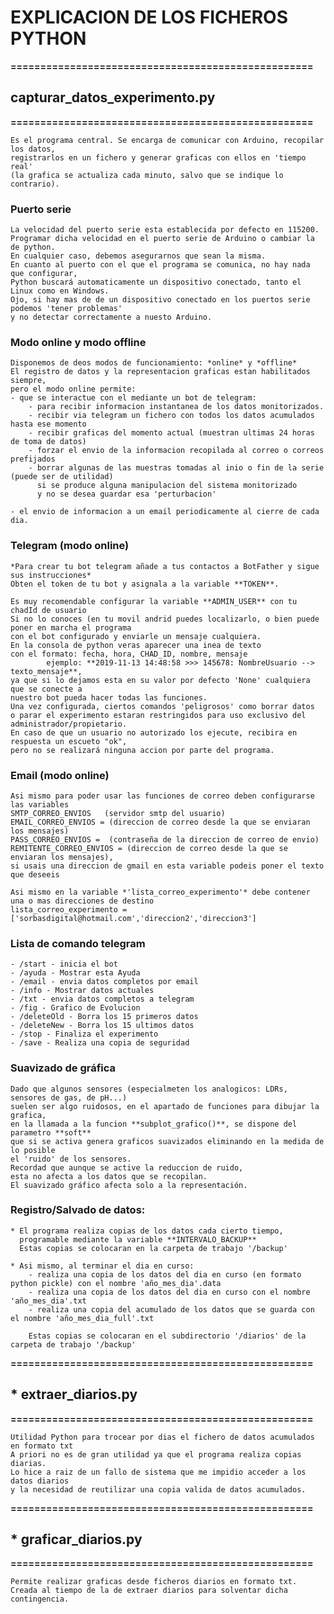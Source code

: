# EXPLICACION DE LOS FICHEROS PYTHON

**===================================================**
## capturar_datos_experimento.py
**===================================================**

	Es el programa central. Se encarga de comunicar con Arduino, recopilar los datos, 
	registrarlos en un fichero y generar graficas con ellos en 'tiempo real' 
	(la grafica se actualiza cada minuto, salvo que se indique lo contrario).

### Puerto serie

	La velocidad del puerto serie esta establecida por defecto en 115200.
	Programar dicha velocidad en el puerto serie de Arduino o cambiar la de python.
	En cualquier caso, debemos asegurarnos que sean la misma.
	En cuanto al puerto con el que el programa se comunica, no hay nada que configurar,
	Python buscará automaticamente un dispositivo conectado, tanto el Linux como en Windows.
	Ojo, si hay mas de de un dispositivo conectado en los puertos serie podemos 'tener problemas'
	y no detectar correctamente a nuesto Arduino.

### Modo online y modo offline

	Disponemos de deos modos de funcionamiento: *online* y *offline*
	El registro de datos y la representacion graficas estan habilitados siempre,
	pero el modo online permite:
	- que se interactue con el mediante un bot de telegram: 
		- para recibir informacion instantanea de los datos monitorizados.
		- recibir via telegram un fichero con todos los datos acumulados hasta ese momento
		- recibir graficas del momento actual (muestran ultimas 24 horas de toma de datos)
		- forzar el envio de la informacion recopilada al correo o correos prefijados
		- borrar algunas de las muestras tomadas al inio o fin de la serie (puede ser de utilidad) 
		  si se produce alguna manipulacion del sistema monitorizado 
		  y no se desea guardar esa 'perturbacion'
		  
	- el envio de informacion a un email periodicamente al cierre de cada dia.


### Telegram (modo online)

    *Para crear tu bot telegram añade a tus contactos a BotFather y sigue sus instrucciones*
	Obten el token de tu bot y asignala a la variable **TOKEN**.
	
	Es muy recomendable configurar la variable **ADMIN_USER** con tu chadId de usuario 
	Si no lo conoces (en tu movil andrid puedes localizarlo, o bien puede poner en marcha el programa 
	con el bot configurado y enviarle un mensaje cualquiera. 
	En la consola de python veras aparecer una inea de texto
	con el formato: fecha, hora, CHAD_ID, nombre, mensaje	
			ejemplo: **2019-11-13 14:48:58 >>> 145678: NombreUsuario --> texto_mensaje**,
	ya que si lo dejamos esta en su valor por defecto 'None' cualquiera que se conecte a 
	nuestro bot pueda hacer todas las funciones.
	Una vez configurada, ciertos comandos 'peligrosos' como borrar datos 
	o parar el experimento estaran restringidos para uso exclusivo del administrador/propietario.
	En caso de que un usuario no autorizado los ejecute, recibira en respuesta un escueto "ok", 
	pero no se realizará ninguna accion por parte del programa.

### Email (modo online)

	Asi mismo para poder usar las funciones de correo deben configurarse las variables
	SMTP_CORREO_ENVIOS   (servidor smtp del usuario)
	EMAIL_CORREO_ENVIOS = (direccion de correo desde la que se enviaran los mensajes)
	PASS_CORREO_ENVIOS =  (contraseña de la direccion de correo de envio)
	REMITENTE_CORREO_ENVIOS = (direccion de correo desde la que se enviaran los mensajes),
	si usais una direccion de gmail en esta variable podeis poner el texto que deseeis

	Asi mismo en la variable *'lista_correo_experimento'* debe contener una o mas direcciones de destino
	lista_correo_experimento = ['sorbasdigital@hotmail.com','direccion2','direccion3']  

### Lista de comando telegram

	- /start - inicia el bot
	- /ayuda - Mostrar esta Ayuda
	- /email - envia datos completos por email
	- /info - Mostrar datos actuales
	- /txt - envia datos completos a telegram
	- /fig - Grafico de Evolucion
	- /deleteOld - Borra los 15 primeros datos
	- /deleteNew - Borra los 15 ultimos datos
	- /stop - Finaliza el experimento
	- /save - Realiza una copia de seguridad




### Suavizado de gráfica

	Dado que algunos sensores (especialmeten los analogicos: LDRs, sensores de gas, de pH...) 
	suelen ser algo ruidosos, en el apartado de funciones para dibujar la grafica, 
	en la llamada a la funcion **subplot_grafico()**, se dispone del parametro **soft** 
	que si se activa genera graficos suavizados eliminando en la medida de lo posible 
	el 'ruido' de los sensores.
	Recordad que aunque se active la reduccion de ruido, 
	esta no afecta a los datos que se recopilan. 
	El suavizado gráfico afecta solo a la representación.


### Registro/Salvado de datos:

	* El programa realiza copias de los datos cada cierto tiempo, 
	  programable mediante la variable **INTERVALO_BACKUP**
	  Estas copias se colocaran en la carpeta de trabajo '/backup'

	* Asi mismo, al terminar el dia en curso:
		- realiza una copia de los datos del dia en curso (en formato python pickle) con el nombre 'año_mes_dia'.data 
		- realiza una copia de los datos del dia en curso con el nombre 'año_mes_dia'.txt
		- realiza una copia del acumulado de los datos que se guarda con el nombre 'año_mes_dia_full'.txt

		Estas copias se colocaran en el subdirectorio '/diarios' de la carpeta de trabajo '/backup'
	
	

**===================================================**
## * extraer_diarios.py
**===================================================**

	Utilidad Python para trocear por dias el fichero de datos acumulados en formato txt
	A priori no es de gran utilidad ya que el programa realiza copias diarias.
	Lo hice a raiz de un fallo de sistema que me impidio acceder a los datos diarios 
	y la necesidad de reutilizar una copia valida de datos acumulados.
	
	

**===================================================**
## * graficar_diarios.py
**===================================================**

	Permite realizar graficas desde ficheros diarios en formato txt.
	Creada al tiempo de la de extraer diarios para solventar dicha contingencia.
	
